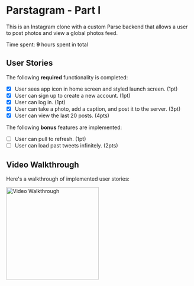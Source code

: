 # Parstagram - Part I

This is an Instagram clone with a custom Parse backend that allows a user to post photos and view a global photos feed.

Time spent: **9** hours spent in total

## User Stories

The following **required** functionality is completed:

- [X] User sees app icon in home screen and styled launch screen. (1pt)
- [X] User can sign up to create a new account. (1pt)
- [X] User can log in. (1pt)
- [X] User can take a photo, add a caption, and post it to the server. (3pt)
- [X] User can view the last 20 posts. (4pts)

The following **bonus** features are implemented:

- [ ] User can pull to refresh. (1pt)
- [ ] User can load past tweets infinitely. (2pts)

## Video Walkthrough

Here's a walkthrough of implemented user stories:

<img src='<iframe src="https://giphy.com/embed/X0b19DZusveGWnvESK" width="270" height="480" frameBorder="0" class="giphy-embed" allowFullScreen></iframe><p><a href="https://giphy.com/gifs/X0b19DZusveGWnvESK">via GIPHY</a></p>' width='250' alt='Video Walkthrough' />
